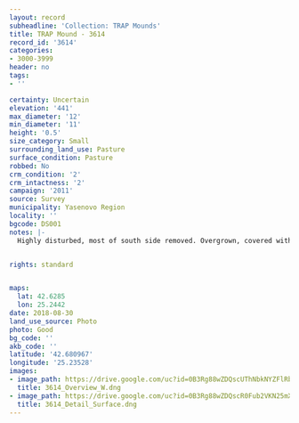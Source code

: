 ```yaml
---
layout: record
subheadline: 'Collection: TRAP Mounds'
title: TRAP Mound - 3614
record_id: '3614'
categories:
- 3000-3999
header: no
tags:
- ''

certainty: Uncertain
elevation: '441'
max_diameter: '12'
min_diameter: '11'
height: '0.5'
size_category: Small
surrounding_land_use: Pasture
surface_condition: Pasture
robbed: No
crm_condition: '2'
crm_intactness: '2'
campaign: '2011'
source: Survey
municipality: Yasenovo Region
locality: ''
bgcode: DS001
notes: |-
  Highly disturbed, most of south side removed. Overgrown, covered with field stone, no obvious robbers trenches.


rights: standard


maps:
  lat: 42.6285
  lon: 25.2442
date: 2018-08-30
land_use_source: Photo
photo: Good
bg_code: ''
akb_code: ''
latitude: '42.680967'
longitude: '25.23528'
images:
- image_path: https://drive.google.com/uc?id=0B3Rg88wZDQscUThNbkNYZFlRb0E
  title: 3614_Overview_W.dng
- image_path: https://drive.google.com/uc?id=0B3Rg88wZDQscR0Fub2VKN25mX2M
  title: 3614_Detail_Surface.dng
---
```

